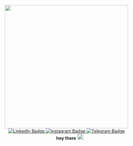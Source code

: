 <div id="header" align="center">
  <img src="https://media.giphy.com/media/qgQUggAC3Pfv687qPC/giphy.gif" width="400" />
</div>

<div id="badges" align="center">
  <a href="https://www.linkedin.com/in/serhii-chepets-412b46223/">
    <img src="https://img.shields.io/badge/LinkedIn-blue?style=for-the-badge&logo=linkedin&logoColor=white" alt="LinkedIn Badge"/>
  </a>
  <a href="https://www.instagram.com/saint.zet/">
    <img src="https://img.shields.io/badge/Instagram-E4405F?style=for-the-badge&logo=instagram&logoColor=white" alt="Instagram Badge"/>
  </a>
  <a href="https://t.me/SaintGK">
    <img src="https://img.shields.io/badge/Telegram-lightgray?style=for-the-badge&logo=telegram&logoColor=white" alt="Telegram Badge"/>
  </a>
</div>
<div id="badges">

<div align="center">
    <img src="https://komarev.com/ghpvc/?username=SaintZet&style=flat-square&color=blue" alt ="" />
    <strong> &emsp; hey there <img src="https://media.giphy.com/media/hvRJCLFzcasrR4ia7z/giphy.gif" width="20px"/> </strong>
</div">
</div>

